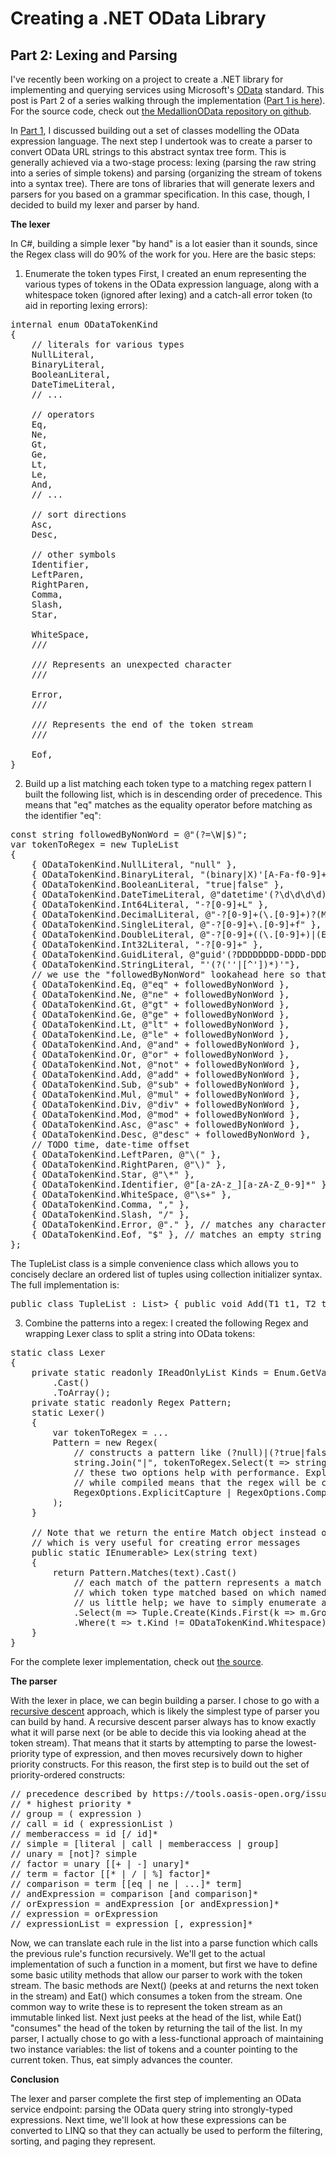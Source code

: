 <h1>Creating a .NET OData Library</h1>
<h2>Part 2: Lexing and Parsing</h2>

I've recently been working on a project to create a .NET library for implementing and querying services using Microsoft's <a href="http://www.odata.org/">OData</a> standard. This post is Part 2 of a series walking through the implementation (<a href="[TODO link]">Part 1 is here</a>). For the source code, check out <a href="https://github.com/madelson/MedallionOData">the MedallionOData repository on github</a>.

In <a href="[TODO link]">Part 1</a>, I discussed building out a set of classes modelling the OData expression language. The next step I undertook was to create a parser to convert OData URL strings to this abstract syntax tree form. This is generally achieved via a two-stage process: lexing (parsing the raw string into a series of simple tokens) and parsing (organizing the stream of tokens into a syntax tree). There are tons of libraries that will generate lexers and parsers for you based on a grammar specification. In this case, though, I decided to build my lexer and parser by hand.

<strong>The lexer</strong>

In C#, building a simple lexer "by hand" is a lot easier than it sounds, since the Regex class will do 90% of the work for you. Here are the basic steps:

1. Enumerate the token types
First, I created an enum representing the various types of tokens in the OData expression language, along with a whitespace token (ignored after lexing) and a catch-all error token (to aid in reporting lexing errors):

<pre>
internal enum ODataTokenKind
{
	// literals for various types
	NullLiteral,
	BinaryLiteral,
	BooleanLiteral,
	DateTimeLiteral,
	// ...

	// operators
	Eq,
	Ne,
	Gt,
	Ge,
	Lt,
	Le,
	And,
	// ...

	// sort directions
	Asc,
	Desc,

	// other symbols
	Identifier,
	LeftParen,
	RightParen,
	Comma,
	Slash,
	Star,

	WhiteSpace,
	/// <summary>
	/// Represents an unexpected character
	/// </summary>
	Error,
	/// <summary>
	/// Represents the end of the token stream
	/// </summary>
	Eof,
}
</pre>

2. Build up a list matching each token type to a matching regex pattern 
I built the following list, which is in descending order of precedence. This means that "eq" matches as the equality operator before matching as the identifier "eq":

<pre>
const string followedByNonWord = @"(?=\W|$)";
var tokenToRegex = new TupleList<ODataTokenKind, string>
{
	{ ODataTokenKind.NullLiteral, "null" },
	{ ODataTokenKind.BinaryLiteral, "(binary|X)'[A-Fa-f0-9]+'" },
	{ ODataTokenKind.BooleanLiteral, "true|false" },
	{ ODataTokenKind.DateTimeLiteral, @"datetime'(?<year>\d\d\d\d)-(?<month>\d\d)-(?<day>\d\d)T(?<hour>\d\d):(?<minute>\d\d)(:(?<second>\d\d)((?<fraction>\.\d+))?)?'" },
	{ ODataTokenKind.Int64Literal, "-?[0-9]+L" },
	{ ODataTokenKind.DecimalLiteral, @"-?[0-9]+(\.[0-9]+)?(M|m)" },
	{ ODataTokenKind.SingleLiteral, @"-?[0-9]+\.[0-9]+f" },
	{ ODataTokenKind.DoubleLiteral, @"-?[0-9]+((\.[0-9]+)|(E[+-]?[0-9]+))" },
	{ ODataTokenKind.Int32Literal, "-?[0-9]+" },
	{ ODataTokenKind.GuidLiteral, @"guid'(?<digits>DDDDDDDD-DDDD-DDDD-DDDD-DDDDDDDDDDDD)'".Replace("D", "[A-Fa-f0-9]") },
	{ ODataTokenKind.StringLiteral, "'(?<chars>(''|[^'])*)'"},
	// we use the "followedByNonWord" lookahead here so that operators like eq won't match for identifiers that start with them (e. g. "get")
	{ ODataTokenKind.Eq, @"eq" + followedByNonWord },
	{ ODataTokenKind.Ne, @"ne" + followedByNonWord },
	{ ODataTokenKind.Gt, @"gt" + followedByNonWord },
	{ ODataTokenKind.Ge, @"ge" + followedByNonWord },
	{ ODataTokenKind.Lt, @"lt" + followedByNonWord },
	{ ODataTokenKind.Le, @"le" + followedByNonWord },
	{ ODataTokenKind.And, @"and" + followedByNonWord },
	{ ODataTokenKind.Or, @"or" + followedByNonWord },
	{ ODataTokenKind.Not, @"not" + followedByNonWord },
	{ ODataTokenKind.Add, @"add" + followedByNonWord },
	{ ODataTokenKind.Sub, @"sub" + followedByNonWord },
	{ ODataTokenKind.Mul, @"mul" + followedByNonWord },
	{ ODataTokenKind.Div, @"div" + followedByNonWord },
	{ ODataTokenKind.Mod, @"mod" + followedByNonWord },
	{ ODataTokenKind.Asc, @"asc" + followedByNonWord },
	{ ODataTokenKind.Desc, @"desc" + followedByNonWord },
	// TODO time, date-time offset
	{ ODataTokenKind.LeftParen, @"\(" },
	{ ODataTokenKind.RightParen, @"\)" },
	{ ODataTokenKind.Star, @"\*" },
	{ ODataTokenKind.Identifier, @"[a-zA-z_][a-zA-Z_0-9]*" },
	{ ODataTokenKind.WhiteSpace, @"\s+" },
	{ ODataTokenKind.Comma, "," },
	{ ODataTokenKind.Slash, "/" },
	{ ODataTokenKind.Error, @"." }, // matches any character not already matched
	{ ODataTokenKind.Eof, "$" }, // matches an empty string positioned at the end of the string
};
</pre>

The TupleList class is a simple convenience class which allows you to concisely declare an ordered list of tuples using collection initializer syntax. The full implementation is:

<pre>
public class TupleList<T1, T2> : List<Tuple<T1, T2>> { public void Add(T1 t1, T2 t2) { this.Add(Tuple.Create(t1, t2)); } }
</pre>

3. Combine the patterns into a regex:
I created the following Regex and wrapping Lexer class to split a string into OData tokens:

<pre>
static class Lexer
{
	private static readonly IReadOnlyList<ODataTokenKind> Kinds = Enum.GetValues(typeof(ODataTokenKind))
		.Cast<ODataTokenKind>()
		.ToArray();
	private static readonly Regex Pattern;
	static Lexer()
	{
		var tokenToRegex = ...
		Pattern = new Regex(
			// constructs a pattern like (?<NullLiteral>null)|(?<BooleanLiteral>true|false)|...
			string.Join("|", tokenToRegex.Select(t => string.Format("(?<{0}>{1})", t.Item1, t.Item2))),
			// these two options help with performance. ExplicitCapture means that only named capturing groups will be recorded as captures,
			// while compiled means that the regex will be compiled to an assembly on the fly
			RegexOptions.ExplicitCapture | RegexOptions.Compiled
		);
	}
	
	// Note that we return the entire Match object instead of just the text of the match. This is because a Match knows its index,
	// which is very useful for creating error messages
	public static IEnumerable<Tuple<ODataTokenKind, Match>> Lex(string text)
	{
		return Pattern.Matches(text).Cast<Match>()
			// each match of the pattern represents a match of one of the token types. However, we then have to figure out
			// which token type matched based on which named capturing group in the pattern matched. Here, .NET's Regex offers
			// us little help; we have to simply enumerate all token kinds and check each group for success
			.Select(m => Tuple.Create(Kinds.First(k => m.Groups[k.ToString()].Success), m))
			.Where(t => t.Kind != ODataTokenKind.Whitespace);
	}
}
</pre>

For the complete lexer implementation, check out <a href="https://github.com/madelson/MedallionOData/blob/master/MedallionOData/Parser/ODataExpressionLanguageTokenizer.cs">the source</a>.

<strong>The parser</strong>

With the lexer in place, we can begin building a parser. I chose to go with a <a href="http://en.wikipedia.org/wiki/Recursive_descent_parser">recursive descent</a> approach, which is likely the simplest type of parser you can build by hand. A recursive descent parser always has to know exactly what it will parse next (or be able to decide this via looking ahead at the token stream). That means that it starts by attempting to parse the lowest-priority type of expression, and then moves recursively down to higher priority constructs. For this reason, the first step is to build out the set of priority-ordered constructs:

<pre>
// precedence described by https://tools.oasis-open.org/issues/browse/ODATA-203
// * highest priority *
// group = ( expression )
// call = id ( expressionList )
// memberaccess = id [/ id]*
// simple = [literal | call | memberaccess | group]
// unary = [not]? simple
// factor = unary [[+ | -] unary]*
// term = factor [[* | / | %] factor]*
// comparison = term [[eq | ne | ...]* term]
// andExpression = comparison [and comparison]*
// orExpression = andExpression [or andExpression]*
// expression = orExpression
// expressionList = expression [, expression]*
</pre>

Now, we can translate each rule in the list into a parse function which calls the previous rule's function recursively. We'll get to the actual implementation of such a function in a moment, but first we have to define some basic utility methods that allow our parser to work with the token stream. The basic methods are Next() (peeks at and returns the next token in the stream) and Eat() which consumes a token from the stream. One common way to write these is to represent the token stream as an immutable linked list. Next just peeks at the head of the list, while Eat() "consumes" the head of the token by returning the tail of the list. In my parser, I actually chose to go with a less-functional approach of maintaining two instance variables: the list of tokens and a counter pointing to the current token. Thus, eat simply advances the counter. 

<strong>Conclusion</strong>

The lexer and parser complete the first step of implementing an OData service endpoint: parsing the OData query string into strongly-typed expressions. Next time, we'll look at how these expressions can be converted to LINQ so that they can actually be used to perform the filtering, sorting, and paging they represent.